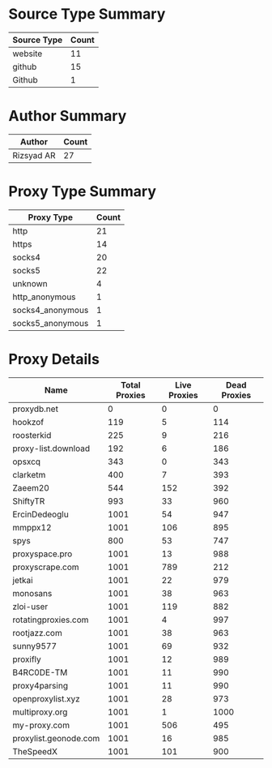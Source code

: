 # Source Type Summary

| Source Type | Count |
|-------------|-------|
| website | 11 |
| github | 15 |
| Github | 1 |


# Author Summary

| Author | Count |
|--------|-------|
| Rizsyad AR | 27 |


# Proxy Type Summary

| Proxy Type | Count |
|------------|-------|
| http | 21 |
| https | 14 |
| socks4 | 20 |
| socks5 | 22 |
| unknown | 4 |
| http_anonymous | 1 |
| socks4_anonymous | 1 |
| socks5_anonymous | 1 |


# Proxy Details

| Name | Total Proxies | Live Proxies | Dead Proxies |
|------|---------------|--------------|---------------|
| proxydb.net | 0 | 0 | 0 |
| hookzof | 119 | 5 | 114 |
| roosterkid | 225 | 9 | 216 |
| proxy-list.download | 192 | 6 | 186 |
| opsxcq | 343 | 0 | 343 |
| clarketm | 400 | 7 | 393 |
| Zaeem20 | 544 | 152 | 392 |
| ShiftyTR | 993 | 33 | 960 |
| ErcinDedeoglu | 1001 | 54 | 947 |
| mmppx12 | 1001 | 106 | 895 |
| spys | 800 | 53 | 747 |
| proxyspace.pro | 1001 | 13 | 988 |
| proxyscrape.com | 1001 | 789 | 212 |
| jetkai | 1001 | 22 | 979 |
| monosans | 1001 | 38 | 963 |
| zloi-user | 1001 | 119 | 882 |
| rotatingproxies.com | 1001 | 4 | 997 |
| rootjazz.com | 1001 | 38 | 963 |
| sunny9577 | 1001 | 69 | 932 |
| proxifly | 1001 | 12 | 989 |
| B4RC0DE-TM | 1001 | 11 | 990 |
| proxy4parsing | 1001 | 11 | 990 |
| openproxylist.xyz | 1001 | 28 | 973 |
| multiproxy.org | 1001 | 1 | 1000 |
| my-proxy.com | 1001 | 506 | 495 |
| proxylist.geonode.com | 1001 | 16 | 985 |
| TheSpeedX | 1001 | 101 | 900 |
